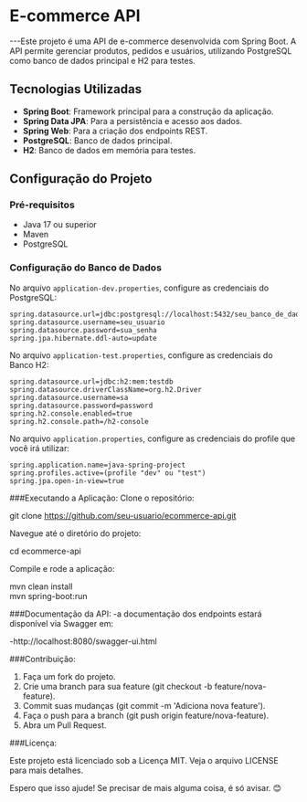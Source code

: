 # E-commerce API

---Este projeto é uma API de e-commerce desenvolvida com Spring Boot. A API permite gerenciar produtos, pedidos e usuários, utilizando PostgreSQL como banco de dados principal e H2 para testes.

## Tecnologias Utilizadas

- **Spring Boot**: Framework principal para a construção da aplicação.
- **Spring Data JPA**: Para a persistência e acesso aos dados.
- **Spring Web**: Para a criação dos endpoints REST.
- **PostgreSQL**: Banco de dados principal.
- **H2**: Banco de dados em memória para testes.

## Configuração do Projeto

### Pré-requisitos

- Java 17 ou superior
- Maven
- PostgreSQL

### Configuração do Banco de Dados

No arquivo `application-dev.properties`, configure as credenciais do PostgreSQL:

```properties
spring.datasource.url=jdbc:postgresql://localhost:5432/seu_banco_de_dados
spring.datasource.username=seu_usuario
spring.datasource.password=sua_senha
spring.jpa.hibernate.ddl-auto=update

```
No arquivo `application-test.properties`, configure as credenciais do Banco H2:

```properties
spring.datasource.url=jdbc:h2:mem:testdb
spring.datasource.driverClassName=org.h2.Driver
spring.datasource.username=sa
spring.datasource.password=password
spring.h2.console.enabled=true
spring.h2.console.path=/h2-console

```

No arquivo `application.properties`, configure as credenciais do profile que você irá utilizar:

```properties
spring.application.name=java-spring-project
spring.profiles.active=(profile "dev" ou "test")
spring.jpa.open-in-view=true

```
###Executando a Aplicação:
Clone o repositório:

git clone https://github.com/seu-usuario/ecommerce-api.git

Navegue até o diretório do projeto:

cd ecommerce-api

Compile e rode a aplicação:

mvn clean install</br>
mvn spring-boot:run

###Documentação da API:
-a documentação dos endpoints estará disponível via Swagger em:

-http://localhost:8080/swagger-ui.html

###Contribuição:

1. Faça um fork do projeto.
2. Crie uma branch para sua feature (git checkout -b feature/nova-feature).
3. Commit suas mudanças (git commit -m 'Adiciona nova feature').
4. Faça o push para a branch (git push origin feature/nova-feature).
5. Abra um Pull Request.

###Licença:

Este projeto está licenciado sob a Licença MIT. Veja o arquivo LICENSE para mais detalhes.

Espero que isso ajude! Se precisar de mais alguma coisa, é só avisar. 😊




